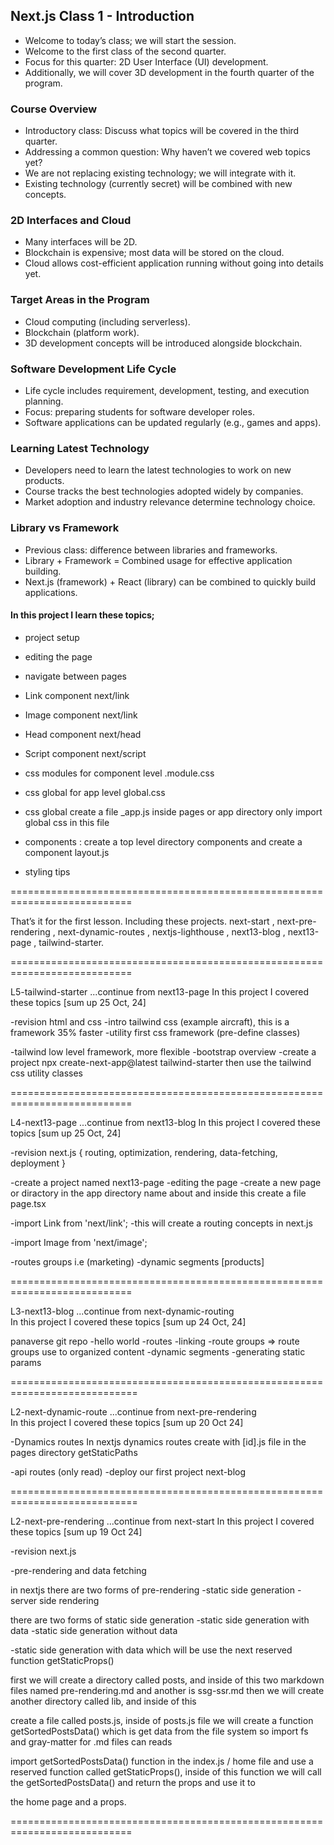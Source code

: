 ## Next.js Class 1 - Introduction

- Welcome to today’s class; we will start the session.
- Welcome to the first class of the second quarter.
- Focus for this quarter: 2D User Interface (UI) development.
- Additionally, we will cover 3D development in the fourth quarter of the program.

### Course Overview

- Introductory class: Discuss what topics will be covered in the third quarter.
- Addressing a common question: Why haven’t we covered web topics yet?
- We are not replacing existing technology; we will integrate with it.
- Existing technology (currently secret) will be combined with new concepts.

### 2D Interfaces and Cloud

- Many interfaces will be 2D.
- Blockchain is expensive; most data will be stored on the cloud.
- Cloud allows cost-efficient application running without going into details yet.

### Target Areas in the Program

- Cloud computing (including serverless).
- Blockchain (platform work).
- 3D development concepts will be introduced alongside blockchain.

### Software Development Life Cycle

- Life cycle includes requirement, development, testing, and execution planning.
- Focus: preparing students for software developer roles.
- Software applications can be updated regularly (e.g., games and apps).

### Learning Latest Technology

- Developers need to learn the latest technologies to work on new products.
- Course tracks the best technologies adopted widely by companies.
- Market adoption and industry relevance determine technology choice.

### Library vs Framework

- Previous class: difference between libraries and frameworks.
- Library + Framework = Combined usage for effective application building.
- Next.js (framework) + React (library) can be combined to quickly build applications.

#### In this project I learn these topics;

- project setup
- editing the page
- navigate between pages

- Link component next/link
- Image component next/link
- Head component next/head

- Script component next/script
- css modules for component level .module.css
- css global for app level global.css

- css global create a file _app.js inside pages or app directory only import global css in this file
- components : create a top level directory components and create a component layout.js
- styling tips












===========================================================================


That’s it for the first lesson. Including these projects.
next-start , next-pre-rendering , next-dynamic-routes , nextjs-lighthouse , next13-blog , next13-page , tailwind-starter.


===========================================================================










L5-tailwind-starter                            ...continue from next13-page
In this project I covered these topics                  [sum up 25 Oct, 24]

-revision html and css
-intro tailwind css     (example aircraft), this is a framework  35% faster
-utility first css framework (pre-define classes)

-tailwind low level framework, more flexible
-bootstrap overview
-create a project npx create-next-app@latest tailwind-starter then use the tailwind css utility classes



===========================================================================










L4-next13-page                                ...continue from next13-blog 
In this project I covered these topics                 [sum up 25 Oct, 24]

-revision next.js { routing, optimization, rendering, data-fetching, deployment }

-create a project named next13-page
-editing the page
-create a new page or diractory in the app directory name about and inside this create a file page.tsx

-import Link from 'next/link';
-this will create a routing concepts in next.js

-import Image from 'next/image';

-routes groups     i.e (marketing)
-dynamic segments   [products]



===========================================================================










L3-next13-blog                     ...continue from next-dynamic-routing    
In this project I covered these topics               [sum up 24 Oct, 24]

panaverse git repo
-hello world
-routes
-linking
-route groups        => route groups use to organized content
-dynamic segments
-generating static params



============================================================================










L2-next-dynamic-route                  ...continue from next-pre-rendering  
In this project I covered these topics                  [sum up 20 Oct 24]

-Dynamics routes
In nextjs dynamics routes create with [id].js file in the pages directory
getStaticPaths

-api routes (only read)
-deploy our first project next-blog



============================================================================










L2-next-pre-rendering                         ...continue from next-start
In this project I covered these topics                 [sum up 19 Oct 24]

-revision next.js

-pre-rendering and data fetching

in nextjs there are two forms of pre-rendering
-static side generation
-server side rendering

there are two forms of static side generation
-static side generation with data 
-static side generation without data

-static side generation with data which will be use the next reserved function getStaticProps()

first we will create a directory called posts, and inside of this two markdown files named pre-rendering.md and another is ssg-ssr.md
then we will create another directory called lib, and inside of this

create a file called posts.js, inside of posts.js file we will create a function getSortedPostsData() which is get data from the file system so import fs and gray-matter for .md files can reads

import getSortedPostsData() function in the index.js / home file and use a reserved function called getStaticProps(), inside of this function we will call the getSortedPostsData() and return the props and use it to

the home page and a props.



===========================================================================










